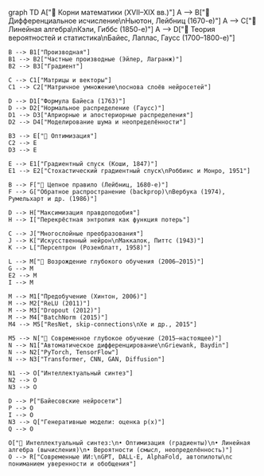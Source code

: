 graph TD
    A["🌱 Корни математики (XVII–XIX вв.)"]
    A --> B["🔹 Дифференциальное исчисление\nНьютон, Лейбниц (1670-е)"]
    A --> C["🔹 Линейная алгебра\nКэли, Гиббс (1850-е)"]
    A --> D["🔹 Теория вероятностей и статистика\nБайес, Лаплас, Гаусс (1700–1800-е)"]

    B --> B1["Производная"]
    B1 --> B2["Частные производные (Эйлер, Лагранж)"]
    B2 --> B3["Градиент"]

    C --> C1["Матрицы и векторы"]
    C1 --> C2["Матричное умножение\nоснова слоёв нейросетей"]

    D --> D1["Формула Байеса (1763)"]
    D --> D2["Нормальное распределение (Гаусс)"]
    D1 --> D3["Априорные и апостериорные распределения"]
    D2 --> D4["Моделирование шума и неопределённости"]

    B3 --> E["🔹 Оптимизация"]
    C2 --> E
    D3 --> E

    E --> E1["Градиентный спуск (Коши, 1847)"]
    E1 --> E2["Стохастический градиентный спуск\nРоббинс и Монро, 1951"]

    B --> F["🔹 Цепное правило (Лейбниц, 1680-е)"]
    F --> G["Обратное распространение (backprop)\nВербука (1974), Румельхарт и др. (1986)"]

    D --> H["Максимизация правдоподобия"]
    H --> I["Перекрёстная энтропия как функция потерь"]

    C --> J["Многослойные преобразования"]
    J --> K["Искусственный нейрон\nМаккалок, Питтс (1943)"]
    K --> L["Персептрон (Розенблатт, 1958)"]

    L --> M["🔹 Возрождение глубокого обучения (2006–2015)"]
    G --> M
    E2 --> M
    I --> M

    M --> M1["Предобучение (Хинтон, 2006)"]
    M --> M2["ReLU (2011)"]
    M --> M3["Dropout (2012)"]
    M --> M4["BatchNorm (2015)"]
    M4 --> M5["ResNet, skip-connections\nХе и др., 2015"]

    M5 --> N["🔹 Современное глубокое обучение (2015–настоящее)"]
    N --> N1["Автоматическое дифференцирование\nGriewank, Baydin"]
    N --> N2["PyTorch, TensorFlow"]
    N --> N3["Transformer, CNN, GAN, Diffusion"]

    N1 --> O["Интеллектуальный синтез"]
    N2 --> O
    N3 --> O

    D --> P["Байесовские нейросети"]
    P --> O
    I --> O
    N3 --> Q["Генеративные модели: оценка p(x)"]
    Q --> O

    O["🔹 Интеллектуальный синтез:\n• Оптимизация (градиенты)\n• Линейная алгебра (вычисления)\n• Вероятности (смысл, неопределённость)"]
    O --> R["Современные ИИ:\nGPT, DALL·E, AlphaFold, автопилоты\nс пониманием уверенности и обобщения"]